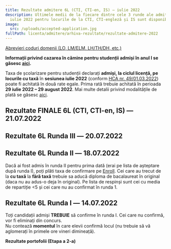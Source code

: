 ```yaml
---
title: Rezultate admitere 6L (CTI, CTI-en, IS) ― iulie 2022
description: Ultimele medii de la fiecare dintre cele 3 runde ale admiterii
  iulie 2022 pentru locurile de la CTI, CTI-engleză și IS sunt disponibile aici.
image:
  src: /uploads/accepted-application.jpg
fullPath: licenta/admitere/arhiva-rezultate/rezultate-admitere-2022
---
```

[Abrevieri coduri domenii (LO, LM/ELM, LH/TH/DH, etc.)](https://admitere.ac.upt.ro/uploads/coduri-domenii.pdf)

**Informații privind cazarea în cămine pentru studenții admiși în anul I se găsesc [aici](https://admitere.ac.upt.ro/uploads/info-utile-2022-cazare.pdf).**

Taxa de școlarizare pentru studenții declarați **admiși, la ciclul licență, pe locurile cu taxă** în **sesiunea iulie 2022** (conform [HCA nr. 49/01.03.2022](http://www.upt.ro/img/files/hca/2022/HCA_49_01.03.2022_privind_taxele_de_studii_pentru_anul_universitar_2022-2023.pdf)) poate fi achitată în două rate egale. Prima rată trebuie achitată în perioada **29 iulie 2022 – 29 august 2022**.
Mai multe detalii privind modalitățile de plată se găsesc [aici](https://ac.upt.ro/wp-content/uploads/2022/07/Informare-17645-din-2022-7-13.pdf).

<Block color="red">

## Rezultate FINALE 6L (CTI, CTI-en, IS) ― 21.07.2022

<Attachment label="Rezultate Candidați Tip Bacalaureat" file="/uploads/rf-6l-optiuni-b.pdf"></Attachment>

<Attachment label="Rezultate Candidați olimpici" file="/uploads/rf-6l-optiuni-o.pdf"></Attachment>

<Attachment label="Rezultate candidați olimpici II" file="/uploads/rf-6l-optiuni-d.pdf"></Attachment>

<Attachment label="Rezultate candidați sportivi" file="/uploads/rf-6l-optiuni-t.pdf"></Attachment>

<Attachment label="Rezultate candidați mediu rural" file="/uploads/rf-6l-optiuni-u.pdf"></Attachment>

<Attachment label="Rezultate candidați Etnie romă" file="/uploads/rf-6l-optiuni-r.pdf"></Attachment>

<Attachment label="Rezultate Candidați Centre de Plasament " file="/uploads/rf-6l-optiuni-p.pdf"></Attachment>

<Attachment label="Rezultate candidați locuri SRI" file="/uploads/rf-6l-optiuni-i.pdf"></Attachment>

</Block>

## Rezultate 6L Runda III ― 20.07.2022

<Attachment label="Rezultate Candidați Tip Bacalaureat + Lista respinși" file="/uploads/r3-bacalaureat-respinsi.pdf"></Attachment>

<Attachment label="Rezultate Candidați olimpici" file="/uploads/r3-olimpici.pdf"></Attachment>

<Attachment label="Rezultate candidați respinși (media de repartiție < 5) sau nu au confirmat în rundele I și II" file="/uploads/r2-6l-respinsi-2.pdf"></Attachment>

<Attachment label="Rezultate candidați sportivi" file="/uploads/r3-sportivi.pdf"></Attachment>

<Attachment label="Rezultate candidați mediu rural" file="/uploads/r3-mediulrural.pdf"></Attachment>

<Attachment label="Rezultate candidați Etnie romă" file="/uploads/r3-etnieroma.pdf"></Attachment>

<Attachment label="Rezultate Candidați Centre de Plasament " file="/uploads/r3-centredeplasament.pdf"></Attachment>

<Attachment label="Rezultate candidați locuri SRI" file="/uploads/r3-candidatilocurisri.pdf"></Attachment>

## Rezultate 6L Runda II ― 18.07.2022

Dacă ai fost admis în runda II pentru prima dată (erai pe lista de așteptare după runda I), poți plăti taxa de confirmare pe [Enroll](https://admitere.upt.ro/). Cei care au trecut de la **cu taxă** la **fără taxă** trebuie sa aducă diploma de bacalaureat în original (daca nu au adus-o deja în original). Pe lista de respinși sunt cei cu media de repartiție <5 și cei care nu au confirmat în runda 1.

<Attachment label="Rezultate Candidați Tip Bacalaureat + Lista de așteptare (poți fi admis în runda următoare) + Lista respinși" file="/uploads/r2-bacalaureat-asteptare-respinsi.pdf"></Attachment>

<Attachment label="Rezultate candidați olimpici" file="/uploads/r2-olimpici.pdf"></Attachment>

<Attachment label="Rezultate candidați respinși (media de repartiție < 5) sau nu au confirmat în Runda I " file="/uploads/r2-respinsi.pdf"></Attachment>

<Attachment label="Rezultate candidați sportivi" file="/uploads/r2-sportivi.pdf"></Attachment>

<Attachment label="Rezultate candidați mediu rural" file="/uploads/r2-mediulrural.pdf"></Attachment>

<Attachment label="Rezultate candidați Etnie romă" file="/uploads/r2-etnieroma.pdf"></Attachment>

<Attachment label="Rezultate Candidați Centre de Plasament " file="/uploads/r2-centredeplasament.pdf"></Attachment>

<Attachment label="Rezultate candidați locuri SRI" file="/uploads/r2-candidatisri.pdf"></Attachment>

## Rezultate 6L Runda I ― 14.07.2022

Toți candidații admiși **TREBUIE** să confirme în runda I. Cei care nu confirmă, vor fi eliminați din concurs. \
Nu contează **momentul** în care elevii confirmă locul (nu trebuie să vă aglomerați în primele ore vineri dimineață). 

<Attachment label="Rezultate Candidați Tip Bacalaureat + Lista de așteptare (poți fi admis în rundele următoare) + Lista respinși" file="/uploads/r1-bacalaureat-asteptare-respinsi-.pdf"></Attachment>

<Attachment label="Rezultate candidați olimpici" file="/uploads/r1-olimpici.pdf"></Attachment>

<Attachment label="Rezultate candidați respinși (media de repartiție < 5)" file="/uploads/r1-respinsi.pdf"></Attachment>

<Attachment label="Rezultate candidați sportivi" file="/uploads/r1-sportivi.pdf"></Attachment>

<Attachment label="Rezultate candidați mediu rural" file="/uploads/r1-mediulrural.pdf"></Attachment>

<Attachment label="Rezultate candidați Etnie romă" file="/uploads/r1-etnieroma.pdf"></Attachment>

<Attachment label="Rezultate Candidați Centre de Plasament " file="/uploads/r1-centredeplasament.pdf"></Attachment>

<Attachment label="Rezultate candidați locuri SRI" file="/uploads/r1-candidatilocurisri.pdf"></Attachment>

**Rezultate portofolii (Etapa a 2-a)**

<Attachment label="Rezultate finale portofoliu de realizări (14.07.2022)" file="/uploads/rezultateportofoliu_etapa2.pdf"></Attachment>